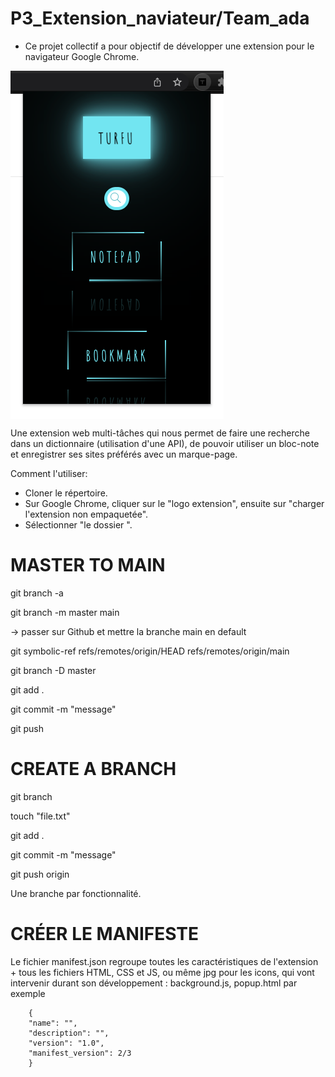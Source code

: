 # P3_Extension_naviateur/Team_ada


- Ce projet collectif a pour objectif de développer une extension pour le navigateur Google Chrome. 

<p><img align="center" alt="" src="https://github.com/Alexluu13/P3_Extension-navigateur-ada/blob/main/extension_web.png"/></p>

<p>Une extension web multi-tâches qui nous permet de faire une recherche dans un dictionnaire (utilisation d'une API), de pouvoir utiliser un bloc-note et enregistrer ses sites préférés avec un marque-page.</p>

Comment l'utiliser:

- Cloner le répertoire.
- Sur Google Chrome, cliquer sur le "logo extension", ensuite sur "charger l'extension non empaquetée".
- Sélectionner "le dossier ".


# MASTER TO MAIN 

git branch -a

git branch -m master main

-> passer sur Github et mettre la branche main en default 

git symbolic-ref refs/remotes/origin/HEAD refs/remotes/origin/main

git branch -D master

git add .

git commit -m "message"

git push 

# CREATE A BRANCH 
git branch <branch>
        
touch "file.txt"
        
git add .
        
git commit -m "message"
        
git push origin <branch> 

Une branche par fonctionnalité. 

# CRÉER LE MANIFESTE 

Le fichier manifest.json regroupe toutes les caractéristiques de l'extension + 
tous les fichiers HTML, CSS et JS, ou même jpg pour les icons, qui vont intervenir durant son développement : background.js, popup.html par exemple 

        {
        "name": "",
        "description": "",
        "version": "1.0",
        "manifest_version": 2/3
        }
        
